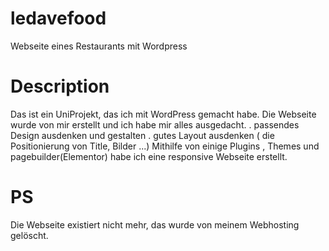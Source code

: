 # ledavefood
Webseite eines Restaurants mit Wordpress
# Description
Das ist ein UniProjekt, das ich mit WordPress gemacht habe. Die Webseite wurde von mir erstellt und ich habe mir alles ausgedacht.
. passendes Design ausdenken und gestalten
. gutes Layout ausdenken ( die Positionierung von Title, Bilder ...)
Mithilfe von einige Plugins , Themes und pagebuilder(Elementor) habe ich eine responsive Webseite erstellt.
# PS
Die Webseite existiert nicht mehr, das wurde von meinem Webhosting gelöscht.
